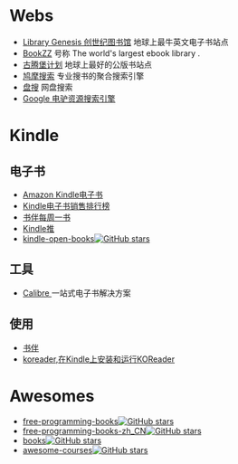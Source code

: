 

# Webs

- [Library Genesis 创世纪图书馆](http://gen.lib.rus.ec/) 地球上最牛英文电子书站点 
- [BookZZ](http://www.bookzz.org/)  号称 The world's largest ebook library .
- [古腾堡计划](http://www.gutenberg.org/) 地球上最好的公版书站点 
- [鸠摩搜索](https://www.jiumodiary.com/) 专业搜书的聚合搜索引擎 
- [盘搜](http://www.pansou.com/) 网盘搜索 
- [Google 电驴资源搜索引擎](https://cse.google.com/cse/home?cx=006422944775554126616:gbrsbrjbfug) 

# Kindle

## 电子书

- [Amazon Kindle电子书](https://www.amazon.cn/) 
- [Kindle电子书销售排行榜](https://www.amazon.cn/gp/bestsellers/digital-text/116169071/)
- [书伴每周一书](https://bookfere.com/books/weekly)
- [Kindle推](http://www.kindlepush.com/main) 
- [kindle-open-books](https://github.com/ericzhang-cn/kindle-open-books)[![GitHub stars](https://img.shields.io/github/stars/ericzhang-cn/kindle-open-books.svg?style=social&label=Star)](https://github.com/ericzhang-cn/kindle-open-books)

## 工具

- [Calibre ](https://calibre-ebook.com/download) 一站式电子书解决方案


## 使用
- [书伴](https://bookfere.com/)
- [koreader](https://github.com/koreader/koreader),[在Kindle上安装和运行KOReader](https://github.com/koreader/koreader/wiki/在Kindle上安装和运行KOReader)

# Awesomes
- [free-programming-books](https://github.com/EbookFoundation/free-programming-books)[![GitHub stars](https://img.shields.io/github/stars/EbookFoundation/free-programming-books.svg?style=social&label=Star)](https://github.com/EbookFoundation/free-programming-books)
- [free-programming-books-zh_CN](https://github.com/justjavac/free-programming-books-zh_CN)[![GitHub stars](https://img.shields.io/github/stars/justjavac/free-programming-books-zh_CN.svg?style=social&label=Star)](https://github.com/justjavac/free-programming-books-zh_CN)
- [books](https://github.com/programthink/books)[![GitHub stars](https://img.shields.io/github/stars/programthink/books.svg?style=social&label=Star)](https://github.com/programthink/books)
- [awesome-courses](https://github.com/prakhar1989/awesome-courses)[![GitHub stars](https://img.shields.io/github/stars/prakhar1989/awesome-courses.svg?style=social&label=Star)](https://github.com/prakhar1989/awesome-courses)







